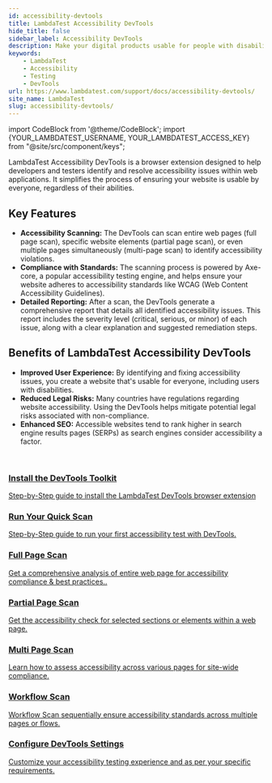 ```yaml
---
id: accessibility-devtools
title: LambdaTest Accessibility DevTools
hide_title: false
sidebar_label: Accessibility DevTools
description: Make your digital products usable for people with disabilities through comprehensive testing and improvement using LambdaTest Accessibility DevTools
keywords:
    - LambdaTest
    - Accessibility
    - Testing
    - DevTools
url: https://www.lambdatest.com/support/docs/accessibility-devtools/
site_name: LambdaTest
slug: accessibility-devtools/
---
```


import CodeBlock from '@theme/CodeBlock';
import {YOUR_LAMBDATEST_USERNAME, YOUR_LAMBDATEST_ACCESS_KEY} from "@site/src/component/keys";

<script type="application/ld+json"
      dangerouslySetInnerHTML={{ __html: JSON.stringify({
       "@context": "https://schema.org",
        "@type": "BreadcrumbList",
        "itemListElement": [{
          "@type": "ListItem",
          "position": 1,
          "name": "Home",
          "item": "https://www.lambdatest.com"
        },{
          "@type": "ListItem",
          "position": 2,
          "name": "Support",
          "item": "https://www.lambdatest.com/support/docs/"
        },{
          "@type": "ListItem",
          "position": 3,
          "name": "What is Accessibility Testing",
          "item": "https://www.lambdatest.com/support/docs/accessibility-devtools/"
        }]
      })
    }}
></script>

LambdaTest Accessibility DevTools is a browser extension designed to help developers and testers identify and resolve accessibility issues within web applications. It simplifies the process of ensuring your website is usable by everyone, regardless of their abilities.

## Key Features

- **Accessibility Scanning:** The DevTools can scan entire web pages (full page scan), specific website elements (partial page scan), or even multiple pages simultaneously (multi-page scan) to identify accessibility violations.
- **Compliance with Standards:** The scanning process is powered by Axe-core, a popular accessibility testing engine, and helps ensure your website adheres to accessibility standards like WCAG (Web Content Accessibility Guidelines).
- **Detailed Reporting:** After a scan, the DevTools generate a comprehensive report that details all identified accessibility issues. This report includes the severity level (critical, serious, or minor) of each issue, along with a clear explanation and suggested remediation steps.

## Benefits of LambdaTest Accessibility DevTools

- **Improved User Experience:** By identifying and fixing accessibility issues, you create a website that's usable for everyone, including users with disabilities.
- **Reduced Legal Risks:** Many countries have regulations regarding website accessibility. Using the DevTools helps mitigate potential legal risks associated with non-compliance.
- **Enhanced SEO:** Accessible websites tend to rank higher in search engine results pages (SERPs) as search engines consider accessibility a factor.

<br />

<div className="support_main">  
  <a href="/support/docs/accessibility-testing-install-devtools">
    <div className="support_inners">
      <h3>Install the DevTools Toolkit</h3>
      <p>Step-by-Step guide to install the LambdaTest DevTools browser extension</p>
    </div>
  </a>
  <a href="/support/docs/accessibility-testing-run-quick-scan">
    <div className="support_inners">
      <h3>Run Your Quick Scan</h3>
      <p>Step-by-Step guide to run your first accessibility test with DevTools.</p>
    </div>
  </a>
  <a href="/support/docs/accessibility-testing-full-page-scanner">
    <div className="support_inners">
      <h3>Full Page Scan</h3>
      <p>Get a comprehensive analysis of entire web page for accessibility compliance & best practices..</p>
    </div>
  </a>
  <a href="/support/docs/accessibility-testing-partial-page-scanner">
    <div className="support_inners">
      <h3>Partial Page Scan</h3>
      <p>Get the accessibility check for selected sections or elements within a web page.</p>
    </div>
  </a>
  <a href="/support/docs/accessibility-testing-multi-page-scanner">
    <div className="support_inners">
      <h3>Multi Page Scan</h3>
      <p>Learn how to assess accessibility across various pages for site-wide compliance.</p>
    </div>
  </a>
  <a href="/support/docs/accessibility-testing-workflow-scanner">
    <div className="support_inners">
      <h3>Workflow Scan</h3>
      <p>Workflow Scan sequentially ensure accessibility standards across multiple pages or flows.</p>
    </div>
  </a>
    <a href="/support/docs/accessibility-testing-workflow-scanner">
    <div className="support_inners">
      <h3>Configure DevTools Settings</h3>
      <p> Customize your accessibility testing experience and as per your specific requirements.</p>
    </div>
  </a>
</div>